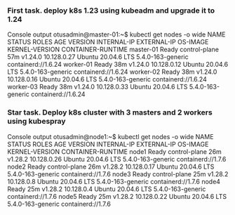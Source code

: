 ### First task. deploy k8s 1.23 using kubeadm and upgrade it to 1.24
Console output
otusadmin@master-01:~$ kubectl get nodes -o wide
NAME        STATUS   ROLES           AGE   VERSION   INTERNAL-IP   EXTERNAL-IP   OS-IMAGE             KERNEL-VERSION      CONTAINER-RUNTIME
master-01   Ready    control-plane   57m   v1.24.0   10.128.0.27   <none>        Ubuntu 20.04.6 LTS   5.4.0-163-generic   containerd://1.6.24
worker-01   Ready    <none>          38m   v1.24.0   10.128.0.12   <none>        Ubuntu 20.04.6 LTS   5.4.0-163-generic   containerd://1.6.24
worker-02   Ready    <none>          38m   v1.24.0   10.128.0.16   <none>        Ubuntu 20.04.6 LTS   5.4.0-163-generic   containerd://1.6.24
worker-03   Ready    <none>          38m   v1.24.0   10.128.0.33   <none>        Ubuntu 20.04.6 LTS   5.4.0-163-generic   containerd://1.6.24

### Star task. Deploy k8s cluster with 3 masters and 2 workers using kubespray
Console output
otusadmin@node1:~$ kubectl get nodes -o wide
NAME    STATUS   ROLES           AGE   VERSION   INTERNAL-IP   EXTERNAL-IP   OS-IMAGE             KERNEL-VERSION      CONTAINER-RUNTIME
node1   Ready    control-plane   26m   v1.28.2   10.128.0.26   <none>        Ubuntu 20.04.6 LTS   5.4.0-163-generic   containerd://1.7.6
node2   Ready    control-plane   26m   v1.28.2   10.128.0.17   <none>        Ubuntu 20.04.6 LTS   5.4.0-163-generic   containerd://1.7.6
node3   Ready    control-plane   25m   v1.28.2   10.128.0.8    <none>        Ubuntu 20.04.6 LTS   5.4.0-163-generic   containerd://1.7.6
node4   Ready    <none>          25m   v1.28.2   10.128.0.4    <none>        Ubuntu 20.04.6 LTS   5.4.0-163-generic   containerd://1.7.6
node5   Ready    <none>          25m   v1.28.2   10.128.0.22   <none>        Ubuntu 20.04.6 LTS   5.4.0-163-generic   containerd://1.7.6